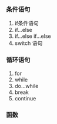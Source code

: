 ### 条件语句
1. if条件语句
2. if...else
3. if...else if...else
4. switch 语句

### 循环语句
1. for
2. while
3. do...while
4. break
5. continue

### 函数